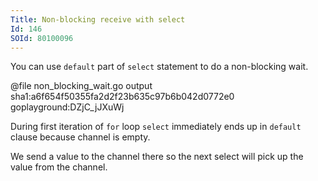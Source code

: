 ```yaml
---
Title: Non-blocking receive with select
Id: 146
SOId: 80100096
---
```

You can use `default` part of `select` statement to do a non-blocking wait.

@file non_blocking_wait.go output sha1:a6f654f50355fa2d2f23b635c97b6b042d0772e0 goplayground:DZjC_jJXuWj

During first iteration of `for` loop `select` immediately ends up in `default` clause because channel is empty.

We send a value to the channel there so the next select will pick up the value from the channel.
